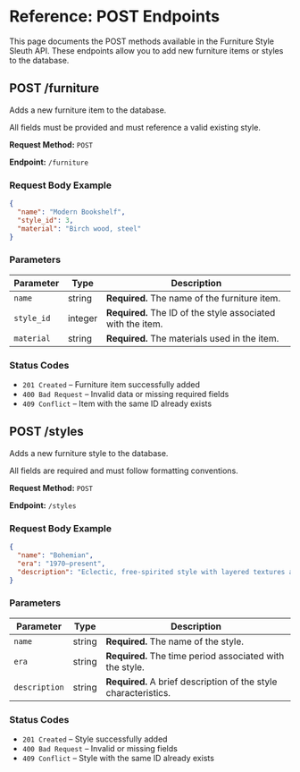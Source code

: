 # Reference: POST Endpoints

This page documents the POST methods available in the Furniture Style Sleuth API. These endpoints allow you to add new furniture items or styles to the database.

## POST /furniture

Adds a new furniture item to the database.

All fields must be provided and must reference a valid existing style.

**Request Method:** `POST`

**Endpoint:** `/furniture`

### Request Body Example

```json
{
  "name": "Modern Bookshelf",
  "style_id": 3,
  "material": "Birch wood, steel"
}
```

### Parameters

| Parameter   | Type     | Description                                                  |
|-------------|----------|--------------------------------------------------------------|
| `name`      | string   | **Required.** The name of the furniture item.                |
| `style_id`  | integer  | **Required.** The ID of the style associated with the item.  |
| `material`  | string   | **Required.** The materials used in the item.                |

### Status Codes

- `201 Created` – Furniture item successfully added  
- `400 Bad Request` – Invalid data or missing required fields  
- `409 Conflict` – Item with the same ID already exists  


## POST /styles

Adds a new furniture style to the database.

All fields are required and must follow formatting conventions.

**Request Method:** `POST`

**Endpoint:** `/styles`

### Request Body Example

```json
{
  "name": "Bohemian",
  "era": "1970–present",
  "description": "Eclectic, free-spirited style with layered textures and patterns."
}
```

### Parameters

| Parameter     | Type     | Description                                                    |
|---------------|----------|----------------------------------------------------------------|
| `name`        | string   | **Required.** The name of the style.                           |
| `era`         | string   | **Required.** The time period associated with the style.       |
| `description` | string   | **Required.** A brief description of the style characteristics.|

### Status Codes

- `201 Created` – Style successfully added  
- `400 Bad Request` – Invalid or missing fields  
- `409 Conflict` – Style with the same ID already exists  
